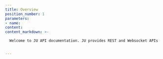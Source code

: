 ```yaml
---
title: Overview
position_number: 1
parameters:
- name:
content:
content_markdown: >-

  Welcome to JU API documentation. JU provides REST and Websocket APIs to suit your trading needs.


---
```



